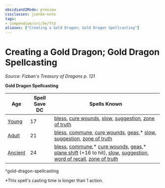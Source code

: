 ```yaml
---
obsidianUIMode: preview
cssclasses: json5e-note
tags:
- compendium/src/5e/ftd
aliases: ["Creating a Gold Dragon; Gold Dragon Spellcasting"]
---
```

# Creating a Gold Dragon; Gold Dragon Spellcasting
*Source: Fizban's Treasury of Dragons p. 121* 

**Gold Dragon Spellcasting**

| Age | Spell Save DC | Spells Known |
|-----|---------------|--------------|
| [Young](/3-Mechanics/CLI/bestiary/dragon/young-gold-dragon.md) | 17 | [bless](/3-Mechanics/CLI/spells/bless.md), [cure wounds](/3-Mechanics/CLI/spells/cure-wounds.md), [slow](/3-Mechanics/CLI/spells/slow.md), [suggestion](/3-Mechanics/CLI/spells/suggestion.md), [zone of truth](/3-Mechanics/CLI/spells/zone-of-truth.md) |
| [Adult](/3-Mechanics/CLI/bestiary/dragon/adult-gold-dragon.md) | 21 | [bless](/3-Mechanics/CLI/spells/bless.md), [commune](/3-Mechanics/CLI/spells/commune.md), [cure wounds](/3-Mechanics/CLI/spells/cure-wounds.md), [geas](/3-Mechanics/CLI/spells/geas.md),* [slow](/3-Mechanics/CLI/spells/slow.md), [suggestion](/3-Mechanics/CLI/spells/suggestion.md), [zone of truth](/3-Mechanics/CLI/spells/zone-of-truth.md) |
| [Ancient](/3-Mechanics/CLI/bestiary/dragon/ancient-gold-dragon.md) | 24 | [bless](/3-Mechanics/CLI/spells/bless.md), [commune](/3-Mechanics/CLI/spells/commune.md),* [cure wounds](/3-Mechanics/CLI/spells/cure-wounds.md), [geas](/3-Mechanics/CLI/spells/geas.md),* [plane shift](/3-Mechanics/CLI/spells/plane-shift.md) (+16 to hit), [slow](/3-Mechanics/CLI/spells/slow.md), [suggestion](/3-Mechanics/CLI/spells/suggestion.md), [word of recall](/3-Mechanics/CLI/spells/word-of-recall.md), [zone of truth](/3-Mechanics/CLI/spells/zone-of-truth.md) |
^gold-dragon-spellcasting

*This spell's casting time is longer than 1 action.